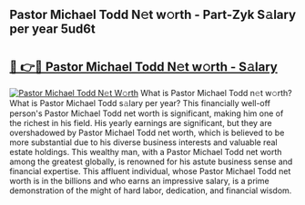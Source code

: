 ## Pastor Michael Todd N𝚎t w𝚘rth - Part-Zyk S𝚊lary per year 5ud6t

# <h2><a href="http://gc08ppm.nevu.top/?p=Pastor+Michael+Todd">🔗 👉🔴 Pastor Michael Todd N𝚎t w𝚘rth - S𝚊lary</a></h2>

[![Pastor Michael Todd N𝚎t W𝚘rth](https://i.imgur.com/Oavwk0R.jpeg)](http://gc08ppm.nevu.top/?p=Pastor+Michael+Todd)
What is Pastor Michael Todd n𝚎t w𝚘rth? What is Pastor Michael Todd s𝚊lary per year?
This financially well-off person's Pastor Michael Todd net worth is significant, making him one of the richest in his field. His yearly earnings are significant, but they are overshadowed by Pastor Michael Todd net worth, which is believed to be more substantial due to his diverse business interests and valuable real estate holdings. This wealthy man, with a Pastor Michael Todd net worth among the greatest globally, is renowned for his astute business sense and financial expertise. This affluent individual, whose Pastor Michael Todd net worth is in the billions and who earns an impressive salary, is a prime demonstration of the might of hard labor, dedication, and financial wisdom.
